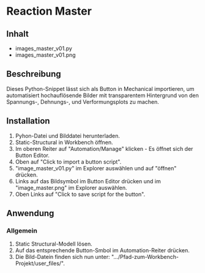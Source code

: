 # Reaction Master

## Inhalt
- images_master_v01.py
- images_master_v01.png

## Beschreibung
Dieses Python-Snippet lässt sich als Button in Mechanical importieren, um automatisiert hochauflösende Bilder mit transparentem Hintergrund von den Spannungs-, Dehnungs-, und Verformungsplots zu machen.

## Installation
1. Pyhon-Datei und Bilddatei herunterladen.
2. Static-Structural in Workbench öffnen.
3. Im oberen Reiter auf "Automation/Manage" klicken - Es öffnet sich der Button Editor.
4. Oben auf "Click to import a button script".
5. "image_master_v01.py" im Explorer auswählen und auf "öffnen" drücken.
6. Links auf das Bildsymbol im Button Editor drücken und im "image_master.png" im Explorer auswählen.
7. Oben Links auf "Click to save script for the button".

## Anwendung
### Allgemein
1. Static Structural-Modell lösen.
2. Auf das entsprechende Button-Smbol im Automation-Reiter drücken.
3. Die Bild-Datein finden sich nun unter: ".../Pfad-zum-Workbench-Projekt/user_files/".
